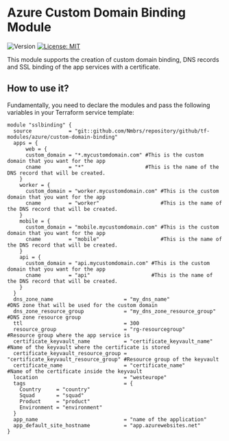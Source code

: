 # Azure Custom Domain Binding Module

<p>
  <img alt="Version" src="https://img.shields.io/badge/version-1.0.0-blue.svg" />
  <a href="LICENSE.md" target="_blank">
    <img alt="License: MIT" src="https://img.shields.io/badge/License-MIT-blue.svg" />
  </a>
</p>

This module supports the creation of custom domain binding, DNS records and SSL binding of the app services with a certificate.

## How to use it?

Fundamentally, you need to declare the modules and pass the following variables in your Terraform service template:

```hcl
module "sslbinding" {
  source            = "git::github.com/Nmbrs/repository/github/tf-modules/azure/custom-domain-binding"
  apps = {      
	  web = {
      custom_domain = "*.mycustomdomain.com" #This is the custom domain that you want for the app
      cname         = "*"                    #This is the name of the DNS record that will be created.
    }
    worker = {
      custom_domain = "worker.mycustomdomain.com" #This is the custom domain that you want for the app
      cname         = "worker"                    #This is the name of the DNS record that will be created.
    }
    mobile = {
      custom_domain = "mobile.mycustomdomain.com" #This is the custom domain that you want for the app
      cname         = "mobile"                    #This is the name of the DNS record that will be created.
    }
    api = {
      custom_domain = "api.mycustomdomain.com" #This is the custom domain that you want for the app
      cname         = "api"                    #This is the name of the DNS record that will be created.
    }
  }
  dns_zone_name                       = "my_dns_name"                         #DNS zone that will be used for the custom domain
  dns_zone_resource_group             = "my_dns_zone_resource_group"          #DNS zone resource group
  ttl                                 = 300
  resource_group                      = "rg-resourcegroup"                    #Resource group where the app service is
  certificate_keyvault_name           = "certificate_keyvault_name"           #Name of the keyvault where the certificate is stored
  certificate_keyvault_resource_group = "certificate_keyvault_resource_group" #Resource group of the keyvault
  certificate_name                    = "certificate_name"                    #Name of the certificate inside the keyvault
  location                            = "westeurope"
  tags                                = {
    Country     = "country"
    Squad       = "squad"
    Product     = "product"
    Environment = "environment"
  }
  app_name                            = "name of the application"
  app_default_site_hostname           = "app.azurewebsites.net"
}
```
